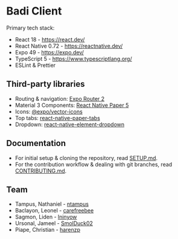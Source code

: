 # Badi Client

Primary tech stack:

- React 18 - https://react.dev/
- React Native 0.72 - https://reactnative.dev/
- Expo 49 - https://expo.dev/
- TypeScript 5 - https://www.typescriptlang.org/
- ESLint & Prettier

## Third-party libraries

- Routing & navigation: [Expo Router 2](https://docs.expo.dev/routing/introduction/)
- Material 3 Components: [React Native Paper 5](https://callstack.github.io/react-native-paper/)
- Icons: [@expo/vector-icons](https://icons.expo.fyi/)
- Top tabs: [react-native-paper-tabs](https://github.com/web-ridge/react-native-paper-tabs)
- Dropdown: [react-native-element-dropdown](https://github.com/hoaphantn7604/react-native-element-dropdown)

## Documentation

- For initial setup & cloning the repository, read [SETUP.md](./SETUP.md).
- For the contribution workflow & dealing with git branches, read [CONTRIBUTING.md](./CONTRIBUTING.md).

## Team

- Tampus, Nathaniel - [ntampus](https://github.com/ntampus)
- Baclayon, Leonel - [carefreebee](https://github.com/carefreebee)
- Sagmon, Liden - [lninyow](https://github.com/lninyow)
- Ursonal, Jameel - [SmolDuck02](https://github.com/SmolDuck02)
- Piape, Christian - [harenzp](https://github.com/harenzp)
